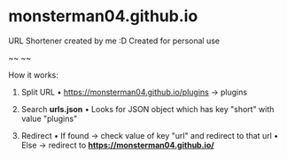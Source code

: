 # monsterman04.github.io

URL Shortener created by me :D
Created for personal use

~~                             ~~

How it works:

1) Split URL
• https://monsterman04.github.io/plugins -> plugins

2) Search **urls.json**
• Looks for JSON object which has key "short" with value "plugins"

3) Redirect
• If found -> check value of key "url" and redirect to that url
• Else -> redirect to **https://monsterman04.github.io/**
